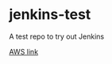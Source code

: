 # jenkins-test
A test repo to try out Jenkins

[AWS link](http://greeter.eu-west-2.elasticbeanstalk.com/)